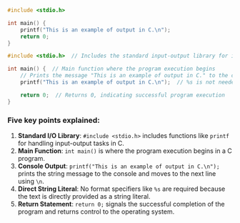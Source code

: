```c
#include <stdio.h>

int main() {
    printf("This is an example of output in C.\n");
    return 0;
}
```

```c
#include <stdio.h>  // Includes the standard input-output library for input-output operations

int main() {  // Main function where the program execution begins
    // Prints the message "This is an example of output in C." to the console
    printf("This is an example of output in C.\n");  // %s is not needed as it's a direct string literal

    return 0;  // Returns 0, indicating successful program execution
}
```

### **Five key points explained:**
1. **Standard I/O Library**: `#include <stdio.h>` includes functions like `printf` for handling input-output tasks in C.
2. **Main Function**: `int main()` is where the program execution begins in a C program.
3. **Console Output**: `printf("This is an example of output in C.\n");` prints the string message to the console and moves to the next line using `\n`.
4. **Direct String Literal**: No format specifiers like `%s` are required because the text is directly provided as a string literal.
5. **Return Statement**: `return 0;` signals the successful completion of the program and returns control to the operating system.
